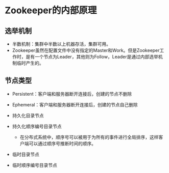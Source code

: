 # Zookeeper的内部原理

## 选举机制

- 半数机制：集群中半数以上机器存活，集群可用。
- Zookeeper虽然在配置文件中没有指定的Master和Work。但是Zookeeper工作时，是有一个节点为Leader，其他则为Follow，Leader是通过内部选举机制临时产生的。

## 节点类型

- Persistent：客户端和服务器断开连接后，创建的节点不删除
- Ephemeral：客户端和服务器断开连接后，创建的节点自己删除

- 持久化目录节点
- 持久化顺序编号目录节点
  - 在分布式系统中，顺序号可以被用于为所有的事件进行全局排序，这样客户端可以通过顺序号推断时间的顺序。
- 临时目录节点
- 临时顺序编号目录节点

